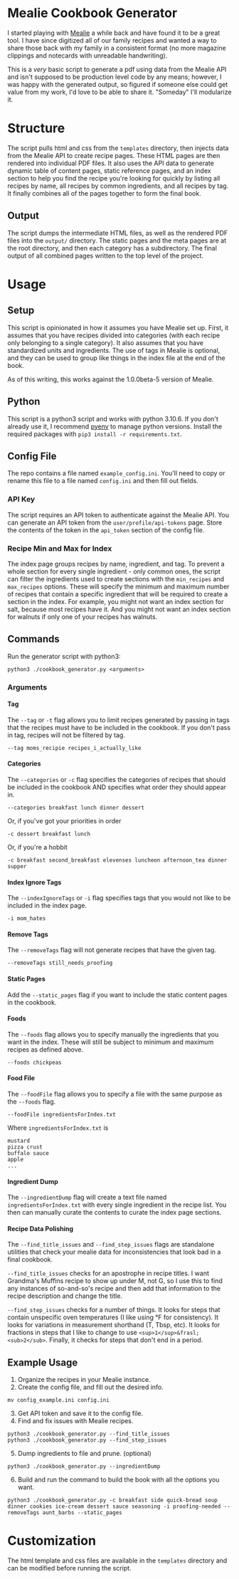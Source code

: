 # Mealie Cookbook Generator

I started playing with [Mealie](https://github.com/mealie-recipes/mealie) a while back and have found it to be a great tool. I have since digitized all of our family recipes and wanted a way to share those back with my family in a consistent format (no more magazine clippings and notecards with unreadable handwriting). 

This is a *very* basic script to generate a pdf using data from the Mealie API and isn't supposed to be production level code by any means; however, I was happy with the generated output, so figured if someone else could get value from my work, I'd love to be able to share it. "Someday" I'll modularize it.

# Structure

The script pulls html and css from the `templates` directory, then injects data from the Mealie API to create recipe pages. These HTML pages are then rendered into individual PDF files. It also uses the API data to generate dynamic table of content pages, static reference pages, and an index section to help you find the recipe you're looking for quickly by listing all recipes by name, all recipes by common ingredients, and all recipes by tag. It finally combines all of the pages together to form the final book.

## Output

The script dumps the intermediate HTML files, as well as the rendered PDF files into the `output/` directory. The static pages and the meta pages are at the root directory, and then each category has a subdirectory. The final output of all combined pages written to the top level of the project.

# Usage

## Setup

This script is opinionated in how it assumes you have Mealie set up. First, it assumes that you have recipes divided into categories (with each recipe only belonging to a single category). It also assumes that you have standardized units and ingredients. The use of tags in Mealie is optional, and they can be used to group like things in the index file at the end of the book.

As of this writing, this works against the 1.0.0beta-5 version of Mealie.

## Python

This script is a python3 script and works with python 3.10.6. If you don't already use it, I recommend [pyenv](https://github.com/pyenv/pyenv) to manage python versions. Install the required packages with ```pip3 install -r requirements.txt```.

## Config File

The repo contains a file named `example_config.ini`. You'll need to copy or rename this file to a file named `config.ini` and then fill out fields.

### API Key

The script requires an API token to authenticate against the Mealie API. You can generate an API token from the `user/profile/api-tokens` page. Store the contents of the token in the `api_token` section of the config file.

### Recipe Min and Max for Index

The index page groups recipes by name, ingredient, and tag. To prevent a whole section for every single ingredient - only common ones, the script can filter the ingredients used to create sections with the `min_recipes` and `max_recipes` options. These will specify the minimum and maximum number of recipes that contain a specific ingredient that will be required to create a section in the index. For example, you might not want an index section for salt, because most recipes have it. And you might not want an index section for walnuts if only one of your recipes has walnuts.

## Commands

Run the generator script with python3:

```
python3 ./cookbook_generator.py <arguments>
```

### Arguments

#### Tag

The `--tag` or `-t` flag allows you to limit recipes generated by passing in tags that the recipes must have to be included in the cookbook. If you don't pass in tag, recipes will not be filtered by tag.

```
--tag moms_recipie recipes_i_actually_like
```

#### Categories

The `--categories` or `-c` flag specifies the categories of recipes that should be included in the cookbook AND specifies what order they should appear in. 
```
--categories breakfast lunch dinner dessert
```

Or, if you've got your priorities in order
```
-c dessert breakfast lunch
```

Or, if you're a hobbit
```
-c breakfast second_breakfast elevenses luncheon afternoon_tea dinner supper
```

#### Index Ignore Tags

The `--indexIgnoreTags` or `-i` flag specifies tags that you would not like to be included in the index page.

```
-i mom_hates
```

#### Remove Tags

The `--removeTags` flag will not generate recipes that have the given tag.

```
--removeTags still_needs_proofing
```

#### Static Pages

Add the `--static_pages` flag if you want to include the static content pages in the cookbook.

#### Foods

The `--foods` flag allows you to specify manually the ingredients that you want in the index. These will still be subject to minimum and maximum recipes as defined above.

```
--foods chickpeas
```

#### Food File

The `--foodFile` flag allows you to specify a file with the same purpose as the `--foods` flag. 

```
--foodFile ingredientsForIndex.txt
```

Where `ingredientsForIndex.txt` is

```
mustard
pizza crust
buffalo sauce
apple
...
```

#### Ingredient Dump

The `--ingredientDump` flag will create a text file named `ingredientsForIndex.txt` with every single ingredient in the recipe list. You then can manually curate the contents to curate the index page sections.

#### Recipe Data Polishing

The `--find_title_issues` and `--find_step_issues` flags are standalone utilities that check your mealie data for inconsistencies that look bad in a final cookbook.

`--find_title_issues` checks for an apostrophe in recipe titles. I want Grandma's Muffins recipe to show up under M, not G, so I use this to find any instances of so-and-so's recipe and then add that information to the recipe description and change the title.

`--find_step_issues` checks for a number of things. It looks for steps that contain unspecific oven temperatures (I like using °F for consistency). It looks for variations in measurement shorthand (T, Tbsp, etc). It looks for fractions in steps that I like to change to use `<sup>1</sup>&frasl;<sub>2</sub>`. Finally, it checks for steps that don't end in a period.

## Example Usage

1) Organize the recipes in your Mealie instance.
2) Create the config file, and fill out the desired info.
```
mv config_example.ini config.ini
```
3) Get API token and save it to the config file.
4) Find and fix issues with Mealie recipes.
```
python3 ./cookbook_generator.py --find_title_issues
python3 ./cookbook_generator.py --find_step_issues
```
5) Dump ingredients to file and prune. (optional)
```
python3 ./cookbook_generator.py --ingredientDump
```
6) Build and run the command to build the book with all the options you want.
```
python3 ./cookbook_generator.py -c breakfast side quick-bread soup dinner cookies ice-cream dessert sauce seasoning -i proofing-needed --removeTags aunt_barbs --static_pages
```

# Customization

The html template and css files are available in the `templates` directory and can be modified before running the script. 